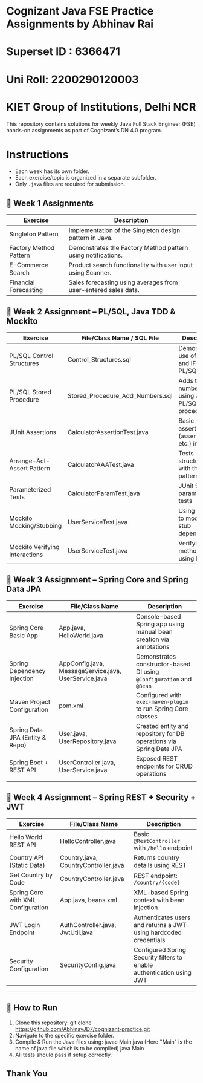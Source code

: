 # Cognizant Java FSE Practice Assignments by Abhinav Rai
# Superset ID : 6366471
# Uni Roll: 2200290120003
# KIET Group of Institutions, Delhi NCR

This repository contains solutions for weekly Java Full Stack Engineer (FSE) hands-on assignments as part of Cognizant’s DN 4.0 program.

# Instructions
- Each week has its own folder.
- Each exercise/topic is organized in a separate subfolder.
- Only `.java` files are required for submission.

## 📝 Week 1 Assignments

| Exercise                   | Description                                                      |
|----------------------------|------------------------------------------------------------------|
| Singleton Pattern          | Implementation of the Singleton design pattern in Java.          |
| Factory Method Pattern     | Demonstrates the Factory Method pattern using notifications.     |
| E-Commerce Search          | Product search functionality with user input using Scanner.      |
| Financial Forecasting      | Sales forecasting using averages from user-entered sales data.   |


## 📝 Week 2 Assignment – PL/SQL, Java TDD & Mockito 

| Exercise                        | File/Class Name / SQL File          | Description                                        |
|----------------------------------|-------------------------------------|----------------------------------------------------|
| PL/SQL Control Structures        | Control_Structures.sql              | Demonstrates use of loops and IF in PL/SQL         |
| PL/SQL Stored Procedure          | Stored_Procedure_Add_Numbers.sql    | Adds two numbers using a PL/SQL stored procedure   |
| JUnit Assertions                 | CalculatorAssertionTest.java        | Basic assertions (`assertEquals`, etc.) in JUnit   |
| Arrange-Act-Assert Pattern       | CalculatorAAATest.java              | Tests structured with the AAA pattern              |
| Parameterized Tests              | CalculatorParamTest.java            | JUnit 5 parameterized tests                        |
| Mockito Mocking/Stubbing         | UserServiceTest.java                | Using Mockito to mock and stub dependencies        |
| Mockito Verifying Interactions   | UserServiceTest.java                | Verifying method calls using Mockito               |

## 📝 Week 3 Assignment – Spring Core and Spring Data JPA

| Exercise                          | File/Class Name                     | Description                                                        |
|-----------------------------------|-------------------------------------|--------------------------------------------------------------------|
| Spring Core Basic App             | App.java, HelloWorld.java           | Console-based Spring app using manual bean creation via annotations |
| Spring Dependency Injection       | AppConfig.java, MessageService.java, UserService.java | Demonstrates constructor-based DI using `@Configuration` and `@Bean` |
| Maven Project Configuration       | pom.xml                             | Configured with `exec-maven-plugin` to run Spring Core classes     |
| Spring Data JPA (Entity & Repo)   | User.java, UserRepository.java      | Created entity and repository for DB operations via Spring Data JPA |
| Spring Boot + REST API            | UserController.java, UserService.java | Exposed REST endpoints for CRUD operations  
                       |

## 📝 Week 4 Assignment – Spring REST + Security + JWT

| Exercise                              | File/Class Name                          | Description                                                               |
|---------------------------------------|------------------------------------------|---------------------------------------------------------------------------|
| Hello World REST API                  | HelloController.java                     | Basic `@RestController` with `/hello` endpoint                           |
| Country API (Static Data)            | Country.java, CountryController.java     | Returns country details using REST                                        |
| Get Country by Code                  | CountryController.java                   | REST endpoint: `/country/{code}`                                          |
| Spring Core with XML Configuration   | App.java, beans.xml                      | XML-based Spring context with bean injection                             |
| JWT Login Endpoint                   | AuthController.java, JwtUtil.java        | Authenticates users and returns a JWT using hardcoded credentials         |
| Security Configuration               | SecurityConfig.java                      | Configured Spring Security filters to enable authentication using JWT     |

---


## 🚀 How to Run

1. Clone this repository: git clone https://github.com/AbhinavJD7/cognizant-practice.git
2. Navigate to the specific exercise folder.
3. Compile & Run the Java files using:
    javac Main.java    (Here "Main" is the name of java file which is to be compiled)
    java Main
4. All tests should pass if setup correctly.


## Thank You ##